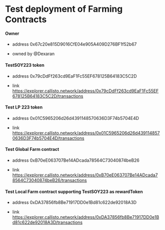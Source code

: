 # Test deployment of Farming Contracts

#### Owner

- address 0x67c20e815D9016CfE04e905A409D276BF1f52b67

- owned by @Dexaran

#### TestSOY223 token

- address 0x79cDdFf263cd9EaF1Fc55EF678125B64183C5C2D

- link https://explorer.callisto.network/address/0x79cDdFf263cd9EaF1Fc55EF678125B64183C5C2D/transactions

#### Test LP 223 token

- address 0x01C5965206d26d4391148570636D3F74b5704E4D

- link https://explorer.callisto.network/address/0x01C5965206d26d4391148570636D3F74b5704E4D/transactions

#### Test Global Farm contract

- address 0xB70eE063707Be14ADcada78564C73040874beB26

- link https://explorer.callisto.network/address/0xB70eE063707Be14ADcada78564C73040874beB26/transactions

#### Test Local Farm contract supporting TestSOY223 as rewardToken

- address 0xDA37856fb8Be71917DD0e1Bd81c622de92018A3D

- link https://explorer.callisto.network/address/0xDA37856fb8Be71917DD0e1Bd81c622de92018A3D/transactions

